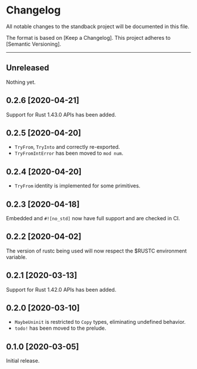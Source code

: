 # Changelog

All notable changes to the standback project will be documented in this file.

The format is based on [Keep a Changelog]. This project adheres to [Semantic
Versioning].

---

## Unreleased

Nothing yet.

## 0.2.6 [2020-04-21]

Support for Rust 1.43.0 APIs has been added.

## 0.2.5 [2020-04-20]

- `TryFrom`, `TryInto` and correctly re-exported.
- `TryFromIntError` has been moved to `mod num`.

## 0.2.4 [2020-04-20]

- `TryFrom` identity is implemented for some primitives.

## 0.2.3 [2020-04-18]

Embedded and `#![no_std]` now have full support and are checked in CI.

## 0.2.2 [2020-04-02]

The version of rustc being used will now respect the $RUSTC environment
variable.

## 0.2.1 [2020-03-13]

Support for Rust 1.42.0 APIs has been added.

## 0.2.0 [2020-03-10]

- `MaybeUninit` is restricted to `Copy` types, eliminating undefined behavior.
- `todo!` has been moved to the prelude.

## 0.1.0 [2020-03-05]

Initial release.
